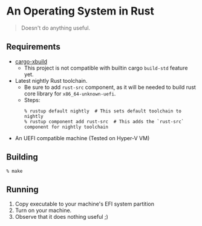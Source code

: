 # An Operating System in Rust
> Doesn't do anything useful.

## Requirements
- [cargo-xbuild](https://github.com/rust-osdev/cargo-xbuild)
    - This project is not compatible with builtin cargo `build-std` feature yet.
- Latest nightly Rust toolchain.
    - Be sure to add `rust-src` component, as it will be needed to build rust core library for `x86_64-unknown-uefi`.
    - Steps:
      ```console
      % rustup default nightly  # This sets default toolchain to nightly
      % rustup component add rust-src  # This adds the `rust-src` component for nightly toolchain
      ```
- An UEFI compatible machine (Tested on Hyper-V VM)

## Building
```console
% make
```

## Running
1. Copy executable to your machine's EFI system partition
1. Turn on your machine.
1. Observe that it does nothing useful ;)
